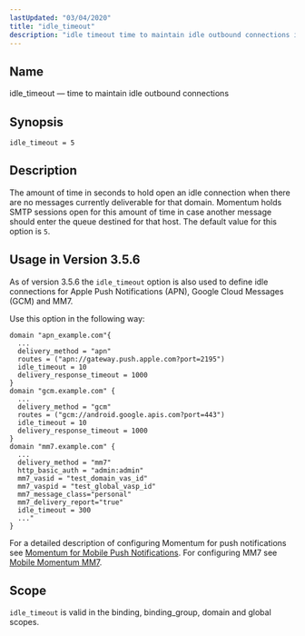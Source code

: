 ```yaml
---
lastUpdated: "03/04/2020"
title: "idle_timeout"
description: "idle timeout time to maintain idle outbound connections idle timeout 5 The amount of time in seconds to hold open an idle connection when there are no messages currently deliverable for that domain Momentum holds SMTP sessions open for this amount of time in case another message should enter the..."
---
```


<a name="conf.ref.idle_timeout"></a> 
## Name

idle_timeout — time to maintain idle outbound connections

## Synopsis

`idle_timeout = 5`

<a name="idp9836464"></a> 
## Description

The amount of time in seconds to hold open an idle connection when there are no messages currently deliverable for that domain. Momentum holds SMTP sessions open for this amount of time in case another message should enter the queue destined for that host. The default value for this option is `5`.

<a name="conf.ref.idle_timeout.push"></a> 
## Usage in Version 3.5.6

As of version 3.5.6 the `idle_timeout` option is also used to define idle connections for Apple Push Notifications (APN), Google Cloud Messages (GCM) and MM7.

Use this option in the following way:

```
domain "apn_example.com"{
  ...
  delivery_method = "apn"
  routes = ("apn://gateway.push.apple.com?port=2195")
  idle_timeout = 10
  delivery_response_timeout = 1000
}
domain "gcm.example.com" {
  ...
  delivery_method = "gcm"
  routes = ("gcm://android.google.apis.com?port=443")
  idle_timeout = 10
  delivery_response_timeout = 1000
}
domain "mm7.example.com" { 
  ...
  delivery_method = "mm7"
  http_basic_auth = "admin:admin" 
  mm7_vasid = "test_domain_vas_id" 
  mm7_vaspid = "test_global_vasp_id" 
  mm7_message_class="personal" 
  mm7_delivery_report="true"
  idle_timeout = 300
  ..." 
}
```

For a detailed description of configuring Momentum for push notifications see [Momentum for Mobile Push Notifications](/momentum/3/3-push). For configuring MM7 see [Mobile Momentum MM7](/momentum/mobile/mobile-reference/mobility-mm-7).

<a name="idp9844848"></a> 
## Scope

`idle_timeout` is valid in the binding, binding_group, domain and global scopes.
